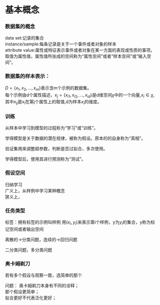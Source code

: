 # 基本概念


### 数据集的概念
data set:记录的集合 \
instance/sample:每条记录是关于一个事件或者对象的样本 \
attribute value:属性或特征表示事件或者对象在某一方面的表现或性质的事项。
取值为属性值，属性值所张成的空间称为“属性空间”或者“样本空间”或“输入空间”。



### 数据集的样本表示：

$D=\{x_1,x_2,...,x_m\}$表示含m个示例的数据集。\
每个示例由d个属性描述，$x_j = \{x_{i1},x_{i2},...,x_{id}\}$是d维空间$\chi$中的一个向量,$x_i \in \chi$,其中$x_{ij}$是$x_i$在第j个属性上的取值,d为样本$x_i$的维度。

### 训练
从样本中学习到模型的过程称为“学习”或“训练”。

学得模型是关于数据的潜在规律，被称为假设。原本的的自身称为“真相”。

验证集用来调整超参数，判断是否过拟合，多次使用。

学得模型后，使用其进行预测称为“测试”。

### 假设空间
归纳学习 \
广义上，从样例中学习某种概念 \
狭义上，


### 任务类型
标签：拥有标签的示例叫样例
用$(x_i,y_i)$来表示第i个样例，y为$y_i$的集合，y称为标记空间或者输出空间

离散的$\rightarrow$分类问题，连续的$\rightarrow$回归问题

二分类问题，多分类问题


### 奥卡姆剃刀
若有多个假设与观察一致，选简单的那个

问题：
奥卡姆剃刀本身有不同的诠释； \
那个假设更简单；\
拟合更好不代表泛化更好；
